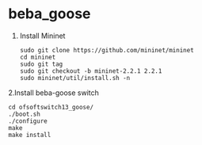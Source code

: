 # beba_goose
1. Install Mininet
   ```
   sudo git clone https://github.com/mininet/mininet
   cd mininet
   sudo git tag
   sudo git checkout -b mininet-2.2.1 2.2.1
   sudo mininet/util/install.sh -n
   ```
2.Install beba-goose switch
  ```
  cd ofsoftswitch13_goose/
  ./boot.sh
  ./configure
  make
  make install
  ```
